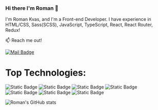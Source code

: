 ### Hi there I'm Roman 👋
I'm Roman Kvas, and I'm a Front-end Developer. I have experience in HTML/CSS, Sass(SCSS), JavaScript, TypeScript, React, React Router, Redux!

📫 Reach me out!

[![Mail Badge](https://img.shields.io/badge/Gmail-text?style=flat&logo=Gmail&color=fff)](mailto:kvas.roman.job@gmail.com)

# Top Technologies:
![Static Badge](https://img.shields.io/badge/React-text?style=for-the-badge&logo=React&labelColor=000&color=blue)
![Static Badge](https://img.shields.io/badge/JavaScript-text?style=for-the-badge&logo=JavaScript&labelColor=000&color=yellow&link=JavaScript)
![Static Badge](https://img.shields.io/badge/HTML-text?style=for-the-badge&logo=HTML5&labelColor=black&color=orange)
![Static Badge](https://img.shields.io/badge/CSS-text?style=for-the-badge&logo=CSS3&logoColor=%231572B6&labelColor=black&color=%231572B6)
![Static Badge](https://img.shields.io/badge/Sass(SCSS)-text?style=for-the-badge&logo=Sass&labelColor=black&color=pink)
![Static Badge](https://img.shields.io/badge/TypeScript-text?style=for-the-badge&logo=TypeScript&labelColor=black&color=blue)
![Static Badge](https://img.shields.io/badge/Redux-text?style=for-the-badge&logo=Redux&logoColor=%23764ABC&labelColor=black&color=%23764ABC)


![Roman's GitHub stats](https://github-readme-stats.vercel.app/api?username=FallenMAD&show_icons=true&theme=transparent)











